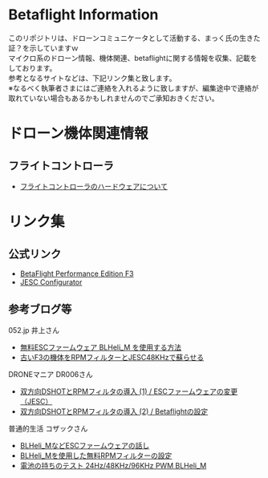 # Betaflight Information
このリポジトリは、ドローンコミュニケータとして活動する、まっく氏の生きた証？を示していますｗ  
マイクロ系のドローン情報、機体関連、betaflightに関する情報を収集、記載をしております。  
参考となるサイトなどは、下記リンク集と致します。  
※なるべく執筆者さまにはご連絡を入れるように致しますが、編集途中で連絡が取れていない場合もあるかもしれませんのでご承知おきください。


# ドローン機体関連情報
## フライトコントローラ
* [フライトコントローラのハードウェアについて](docs/Boards.md)


# リンク集
## 公式リンク
* [BetaFlight Performance Edition F3](https://github.com/joelucid/betaflight/releases)
* [JESC Configurator](https://github.com/jflight-public/jesc-configurator/releases)


## 参考ブログ等
052.jp 井上さん
* [無料ESCファームウェア BLHeli_M を使用する方法](https://052.jp/howto-blheli_m-install-guide/)
* [古いF3の機体をRPMフィルターとJESC48KHzで蘇らせる](https://052.jp/use-rpm-filter-and-jesc48khz-in-f3-quad/)

DRONEマニア DR006さん
* [双方向DSHOTとRPMフィルタの導入 (1) / ESCファームウェアの変更（JESC）](http://dr006.blog.fc2.com/blog-entry-308.html)
* [双方向DSHOTとRPMフィルタの導入 (2) / Betaflightの設定](http://dr006.blog.fc2.com/blog-entry-309.html)

普通的生活 コザックさん
* [BLHeli_MなどESCファームウェアの話し](https://www.nkozawa.com/blog/archives/6321)
* [BLHeli_Mを使用した無料RPMフィルターの設定](https://www.nkozawa.com/blog/archives/6319)
* [電池の持ちのテスト 24Hz/48KHz/96KHz PWM BLHeli_M](https://www.nkozawa.com/blog/archives/6299)

